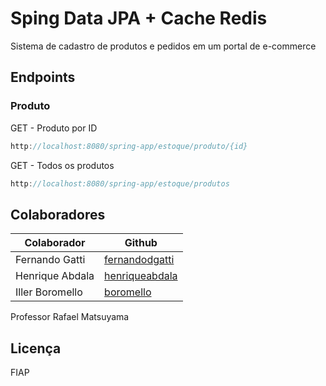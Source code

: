 # Sping Data JPA + Cache Redis
Sistema de cadastro de produtos e pedidos em um portal de e-commerce

## Endpoints
### Produto
GET - Produto por ID
````Java
http://localhost:8080/spring-app/estoque/produto/{id}
````
GET - Todos os produtos
````Java
http://localhost:8080/spring-app/estoque/produtos
````

## Colaboradores

| Colaborador | Github |
| ------ | ------ |
| Fernando Gatti | [fernandodgatti][Gatti] |
| Henrique Abdala | [henriqueabdala][Abdala] |
| Iller Boromello | [boromello][Boromello] |

Professor Rafael Matsuyama

Licença
----
FIAP



[//]: # (These are reference links used in the body of this note and get stripped out when the markdown processor does its job. There is no need to format nicely because it shouldn't be seen. Thanks SO - http://stackoverflow.com/questions/4823468/store-comments-in-markdown-syntax)


   [dill]: <https://github.com/joemccann/dillinger>
   [git-repo-url]: <https://github.com/joemccann/dillinger.git>
   [john gruber]: <http://daringfireball.net>
   [df1]: <http://daringfireball.net/projects/markdown/>
   [markdown-it]: <https://github.com/markdown-it/markdown-it>
   [Ace Editor]: <http://ace.ajax.org>
   [node.js]: <http://nodejs.org>
   [Twitter Bootstrap]: <http://twitter.github.com/bootstrap/>
   [jQuery]: <http://jquery.com>
   [@tjholowaychuk]: <http://twitter.com/tjholowaychuk>
   [express]: <http://expressjs.com>
   [AngularJS]: <http://angularjs.org>
   [Gulp]: <http://gulpjs.com>
   [Gatti]: <https://github.com/fernandodgatti>
   [Abdala]: <https://github.com/henriqueabdala>
   [Boromello]: <https://github.com/Boromello>
   [PlDb]: <https://github.com/joemccann/dillinger/tree/master/plugins/dropbox/README.md>
   [PlGh]: <https://github.com/joemccann/dillinger/tree/master/plugins/github/README.md>
   [PlGd]: <https://github.com/joemccann/dillinger/tree/master/plugins/googledrive/README.md>
   [PlOd]: <https://github.com/joemccann/dillinger/tree/master/plugins/onedrive/README.md>
   [PlMe]: <https://github.com/joemccann/dillinger/tree/master/plugins/medium/README.md>
   [PlGa]: <https://github.com/RahulHP/dillinger/blob/master/plugins/googleanalytics/README.md>
